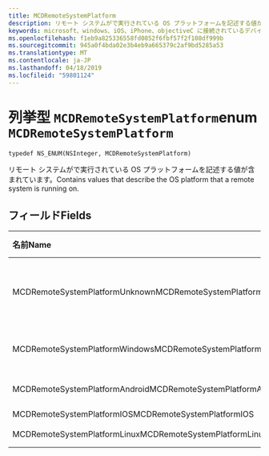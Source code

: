```yaml
---
title: MCDRemoteSystemPlatform
description: リモート システムがで実行されている OS プラットフォームを記述する値が含まれています。
keywords: microsoft、windows、iOS、iPhone、objectiveC に接続されているデバイス、プロジェクトのローマ
ms.openlocfilehash: f1eb9a825336558fd0852f6fbf57f2f108df999b
ms.sourcegitcommit: 945a0f4bda02e3b4eb9a665379c2af9bd5285a53
ms.translationtype: MT
ms.contentlocale: ja-JP
ms.lasthandoff: 04/18/2019
ms.locfileid: "59801124"
---
```

# <a name="enum-mcdremotesystemplatform"></a><span data-ttu-id="2da4e-104">列挙型 `MCDRemoteSystemPlatform`</span><span class="sxs-lookup"><span data-stu-id="2da4e-104">enum `MCDRemoteSystemPlatform`</span></span> 

```
typedef NS_ENUM(NSInteger, MCDRemoteSystemPlatform)
```  
<span data-ttu-id="2da4e-105">リモート システムがで実行されている OS プラットフォームを記述する値が含まれています。</span><span class="sxs-lookup"><span data-stu-id="2da4e-105">Contains values that describe the OS platform that a remote system is running on.</span></span> 

## <a name="fields"></a><span data-ttu-id="2da4e-106">フィールド</span><span class="sxs-lookup"><span data-stu-id="2da4e-106">Fields</span></span>

| <span data-ttu-id="2da4e-107">名前</span><span class="sxs-lookup"><span data-stu-id="2da4e-107">Name</span></span>                              | <span data-ttu-id="2da4e-108">値</span><span class="sxs-lookup"><span data-stu-id="2da4e-108">Value</span></span> | <span data-ttu-id="2da4e-109">説明</span><span class="sxs-lookup"><span data-stu-id="2da4e-109">Description</span></span>                    |
|:----------------------------------|:------|:-------------------------------|
| <span data-ttu-id="2da4e-110">MCDRemoteSystemPlatformUnknown</span><span class="sxs-lookup"><span data-stu-id="2da4e-110">MCDRemoteSystemPlatformUnknown</span></span> | <span data-ttu-id="2da4e-111">0</span><span class="sxs-lookup"><span data-stu-id="2da4e-111">0</span></span> | <span data-ttu-id="2da4e-112">プラットフォームが不明です。</span><span class="sxs-lookup"><span data-stu-id="2da4e-112">The platform is unknown.</span></span>
| <span data-ttu-id="2da4e-113">MCDRemoteSystemPlatformWindows</span><span class="sxs-lookup"><span data-stu-id="2da4e-113">MCDRemoteSystemPlatformWindows</span></span> | <span data-ttu-id="2da4e-114">1</span><span class="sxs-lookup"><span data-stu-id="2da4e-114">1</span></span> | <span data-ttu-id="2da4e-115">Windows OS。</span><span class="sxs-lookup"><span data-stu-id="2da4e-115">Windows OS.</span></span> |
| <span data-ttu-id="2da4e-116">MCDRemoteSystemPlatformAndroid</span><span class="sxs-lookup"><span data-stu-id="2da4e-116">MCDRemoteSystemPlatformAndroid</span></span> | <span data-ttu-id="2da4e-117">2</span><span class="sxs-lookup"><span data-stu-id="2da4e-117">2</span></span> | <span data-ttu-id="2da4e-118">Android OS。</span><span class="sxs-lookup"><span data-stu-id="2da4e-118">Android OS.</span></span> |
| <span data-ttu-id="2da4e-119">MCDRemoteSystemPlatformIOS</span><span class="sxs-lookup"><span data-stu-id="2da4e-119">MCDRemoteSystemPlatformIOS</span></span> | <span data-ttu-id="2da4e-120">3</span><span class="sxs-lookup"><span data-stu-id="2da4e-120">3</span></span> | <span data-ttu-id="2da4e-121">iOS。</span><span class="sxs-lookup"><span data-stu-id="2da4e-121">iOS.</span></span> |
| <span data-ttu-id="2da4e-122">MCDRemoteSystemPlatformLinux</span><span class="sxs-lookup"><span data-stu-id="2da4e-122">MCDRemoteSystemPlatformLinux</span></span> | <span data-ttu-id="2da4e-123">4</span><span class="sxs-lookup"><span data-stu-id="2da4e-123">4</span></span> | <span data-ttu-id="2da4e-124">Linux OS。</span><span class="sxs-lookup"><span data-stu-id="2da4e-124">Linux OS.</span></span> |